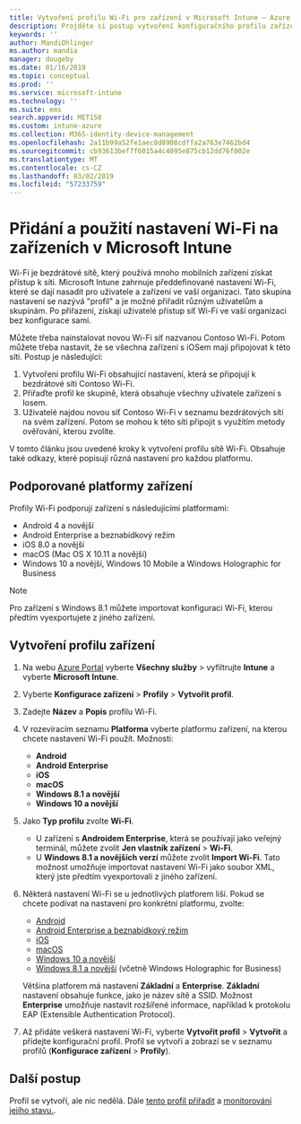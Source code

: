 ```yaml
---
title: Vytvoření profilu Wi-Fi pro zařízení v Microsoft Intune – Azure | Microsoft Docs
description: Projděte si postup vytvoření konfiguračního profilu zařízení v Microsoft Intune. Můžete vytvořit profily pro Android, Android Enterprise, beznabídkový režim Androidu, iOS, macOS, Windows 10 a novější a Windows Holographic for Business. Pomocí těchto profilů můžete vytvořit připojení Wi-Fi pro použití certifikátů, volbu typu protokolu EAP, výběr metody ověřování, povolení proxy a další.
keywords: ''
author: MandiOhlinger
ms.author: mandia
manager: dougeby
ms.date: 01/16/2019
ms.topic: conceptual
ms.prod: ''
ms.service: microsoft-intune
ms.technology: ''
ms.suite: ems
search.appverid: MET150
ms.custom: intune-azure
ms.collection: M365-identity-device-management
ms.openlocfilehash: 2a11b99a52fe1aec8d8908cdffa2a763e7462bd4
ms.sourcegitcommit: cb93613bef7f6015a4c4095e875cb12dd76f002e
ms.translationtype: MT
ms.contentlocale: cs-CZ
ms.lasthandoff: 03/02/2019
ms.locfileid: "57233759"
---
```

# <a name="add-and-use-wi-fi-settings-on-your-devices-in-microsoft-intune"></a>Přidání a použití nastavení Wi-Fi na zařízeních v Microsoft Intune

Wi-Fi je bezdrátové sítě, který používá mnoho mobilních zařízení získat přístup k síti. Microsoft Intune zahrnuje předdefinované nastavení Wi-Fi, které se dají nasadit pro uživatele a zařízení ve vaší organizaci. Tato skupina nastavení se nazývá "profil" a je možné přiřadit různým uživatelům a skupinám. Po přiřazení, získají uživatelé přístup síť Wi-Fi ve vaší organizaci bez konfigurace sami.

Můžete třeba nainstalovat novou Wi-Fi síť nazvanou Contoso Wi-Fi. Potom můžete třeba nastavit, že se všechna zařízení s iOSem mají připojovat k této síti. Postup je následující:

1. Vytvoření profilu Wi-Fi obsahující nastavení, která se připojují k bezdrátové síti Contoso Wi-Fi.
2. Přiřaďte profil ke skupině, která obsahuje všechny uživatele zařízení s Iosem.
3. Uživatelé najdou novou síť Contoso Wi-Fi v seznamu bezdrátových sítí na svém zařízení. Potom se mohou k této síti připojit s využitím metody ověřování, kterou zvolíte.

V tomto článku jsou uvedené kroky k vytvoření profilu sítě Wi-Fi. Obsahuje také odkazy, které popisují různá nastavení pro každou platformu.

## <a name="supported-device-platforms"></a>Podporované platformy zařízení

Profily Wi-Fi podporují zařízení s následujícími platformami:

- Android 4 a novější
- Android Enterprise a beznabídkový režim
- iOS 8.0 a novější
- macOS (Mac OS X 10.11 a novější)
- Windows 10 a novější, Windows 10 Mobile a Windows Holographic for Business

> [!NOTE]
> Pro zařízení s Windows 8.1 můžete importovat konfiguraci Wi-Fi, kterou předtím vyexportujete z jiného zařízení.

## <a name="create-a-device-profile"></a>Vytvoření profilu zařízení

1. Na webu [Azure Portal](https://portal.azure.com) vyberte **Všechny služby** > vyfiltrujte **Intune** a vyberte **Microsoft Intune**. 
2. Vyberte **Konfigurace zařízení** > **Profily** > **Vytvořit profil**.
3. Zadejte **Název** a **Popis** profilu Wi-Fi.
4. V rozevíracím seznamu **Platforma** vyberte platformu zařízení, na kterou chcete nastavení Wi-Fi použít. Možnosti:

    - **Android**
    - **Android Enterprise**
    - **iOS**
    - **macOS**
    - **Windows 8.1 a novější**
    - **Windows 10 a novější**

5. Jako **Typ profilu** zvolte **Wi-Fi**.

    - U zařízení s **Androidem Enterprise**, která se používají jako veřejný terminál, můžete zvolit **Jen vlastník zařízení** > **Wi-Fi**.
    - U **Windows 8.1 a novějších verzí** můžete zvolit **Import Wi-Fi**. Tato možnost umožňuje importovat nastavení Wi-Fi jako soubor XML, který jste předtím vyexportovali z jiného zařízení.

6. Některá nastavení Wi-Fi se u jednotlivých platforem liší. Pokud se chcete podívat na nastavení pro konkrétní platformu, zvolte:

    - [Android](wi-fi-settings-android.md)
    - [Android Enterprise a beznabídkový režim](wi-fi-settings-android-enterprise.md)
    - [iOS](wi-fi-settings-ios.md)
    - [macOS](wi-fi-settings-macos.md)
    - [Windows 10 a novější](wi-fi-settings-windows.md)
    - [Windows 8.1 a novější](wi-fi-settings-import-windows-8-1.md) (včetně Windows Holographic for Business)

    Většina platforem má nastavení **Základní** a **Enterprise**. **Základní** nastavení obsahuje funkce, jako je název sítě a SSID. Možnost **Enterprise** umožňuje nastavit rozšířené informace, například k protokolu EAP (Extensible Authentication Protocol).

7. Až přidáte veškerá nastavení Wi-Fi, vyberte **Vytvořit profil** > **Vytvořit** a přidejte konfigurační profil. Profil se vytvoří a zobrazí se v seznamu profilů (**Konfigurace zařízení** > **Profily**).

## <a name="next-steps"></a>Další postup

Profil se vytvoří, ale nic nedělá. Dále [tento profil přiřadit](device-profile-assign.md) a [monitorování jejího stavu.](device-profile-monitor.md).
